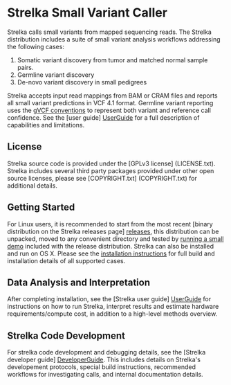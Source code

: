 Strelka Small Variant Caller
============================

Strelka calls small variants from mapped sequencing reads.
The Strelka distribution includes a suite of small variant
analysis workflows addressing the following cases:

1. Somatic variant discovery from tumor and matched normal sample pairs.
2. Germline variant discovery
3. De-novo variant discovery in small pedigrees

Strelka accepts input read mappings from BAM or CRAM files and
reports all small variant predictions in VCF 4.1 format. Germline variant reporting
uses the [gVCF conventions][gvcfPage] to represent both variant and reference
call confidence. See the [user guide] [UserGuide] for a full description of capabilities and limitations.

[gvcfPage]:https://sites.google.com/site/gvcftools/home/about-gvcf
[UserGuide]:docs/userGuide/README.md

License
-------

Strelka source code is provided under the [GPLv3 license] (LICENSE.txt).
Strelka includes several third party packages provided under other
open source licenses, please see [COPYRIGHT.txt] (COPYRIGHT.txt)
for additional details.


Getting Started
---------------

For Linux users, it is recommended to start from the most recent
[binary distribution on the Strelka releases page] [releases], this
distribution can be unpacked, moved to any convenient directory and
tested by [running a small demo](docs/userGuide/installation.md#demo)
included with the release distribution. Strelka can also be installed
and run on OS X. Please see the [installation instructions](docs/userGuide/installation.md)
for full build and installation details of all supported cases.

[releases]:https://github.com/Illumina/strelka/releases


Data Analysis and Interpretation
--------------------------------

After completing installation, see the [Strelka user guide] [UserGuide]
for instructions on how to run Strelka, interpret results and estimate
hardware requirements/compute cost, in addition to a high-level methods
overview.


Strelka Code Development
------------------------

For strelka code development and debugging details, see the
[Strelka developer guide] [DeveloperGuide]. This includes details
on Strelka's developement protocols, special build instructions,
recommended workflows for investigating
calls, and internal documentation details.

[DeveloperGuide]:docs/developerGuide/README.md

